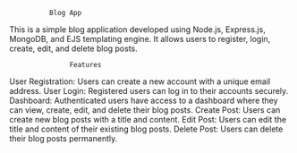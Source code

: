               Blog App
This is a simple blog application developed using Node.js, Express.js, MongoDB, and EJS templating engine. It allows users to register, login, create, edit, and delete blog posts.

                   Features
User Registration: Users can create a new account with a unique email address.
User Login: Registered users can log in to their accounts securely.
Dashboard: Authenticated users have access to a dashboard where they can view, create, edit, and delete their blog posts.
Create Post: Users can create new blog posts with a title and content.
Edit Post: Users can edit the title and content of their existing blog posts.
Delete Post: Users can delete their blog posts permanently.

